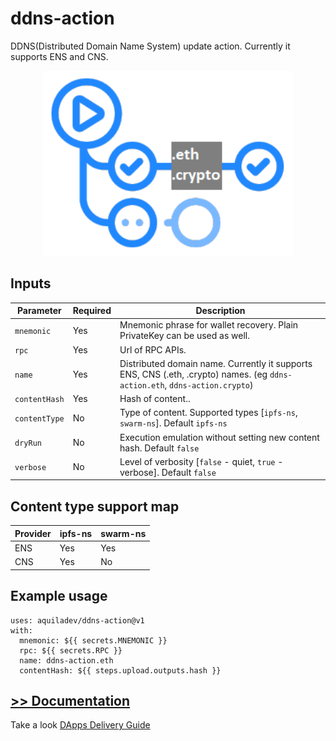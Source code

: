 # ddns-action
DDNS(Distributed Domain Name System) update action. Currently it supports ENS and CNS.

<p align="center">
  <img width="400" src="assets/ddns-action.png" alt="ddns action">
</p>

## Inputs
Parameter     |Required |Description
---           |---      |---
`mnemonic`    |Yes      |Mnemonic phrase for wallet recovery. Plain PrivateKey can be used as well.
`rpc`         |Yes      |Url of RPC APIs.
`name`        |Yes      |Distributed domain name. Currently it supports ENS, CNS (.eth, .crypto) names. (eg `ddns-action.eth`, `ddns-action.crypto`)
`contentHash` |Yes      |Hash of content..
`contentType` |No       |Type of content. Supported types [`ipfs-ns`, `swarm-ns`]. Default `ipfs-ns`
`dryRun`      |No       |Execution emulation without setting new content hash. Default `false`
`verbose`     |No       |Level of verbosity [`false` - quiet, `true` - verbose]. Default `false`

## Content type support map
Provider  |ipfs-ns  |swarm-ns
---       |---      |---
ENS       |Yes      |Yes
CNS       |Yes      |No

## Example usage

```
uses: aquiladev/ddns-action@v1
with:
  mnemonic: ${{ secrets.MNEMONIC }}
  rpc: ${{ secrets.RPC }}
  name: ddns-action.eth
  contentHash: ${{ steps.upload.outputs.hash }}
```

## [>> Documentation](https://github.com/aquiladev/ddns-action/wiki)
Take a look [DApps Delivery Guide](https://dapps-delivery-guide.readthedocs.io/)